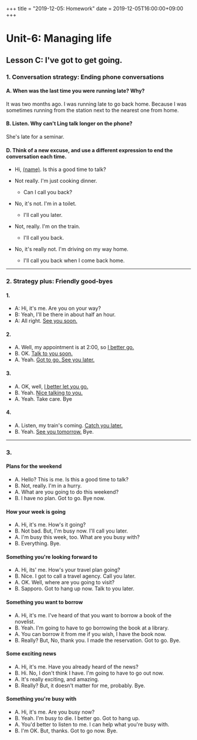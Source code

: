 +++
title =  "2019-12-05: Homework"
date = 2019-12-05T16:00:00+09:00
+++

# Unit-6: Managing life
## Lesson C: I've got to get going.
### 1. Conversation strategy: Ending phone conversations

#### A. When was the last time you were running late? Why?
It was two months ago.
I was running late to go back home.
Because I was sometimes running from the station next to the nearest one from home.

#### B. Listen. Why can't Ling talk longer on the phone?
She's late for a seminar.

#### D. Think of a new excuse, and use a different expression to end the conversation each time.
* Hi, <u>(name)</u>. Is this a good time to talk?

* Not really. I'm just cooking dinner.
  - Can I call you back?
* No, it's not. I'm in a toilet.
  - I'll call you later.
* Not, really. I'm on the train.
  - I'll call you back.
* No, it's really not. I'm driving on my way home.
  - I'll call you back when I come back home.

- - -
### 2. Strategy plus: Friendly good-byes
#### 1.
* A: Hi, it's me. Are you on your way?
* B: Yeah, I'll be there in about half an hour.
* A: All right. <u>See you soon.</u>

#### 2.
* A. Well, my appointment is at 2:00, so <u>I better go.</u>
* B. OK. <u>Talk to you soon.</u>
* A. Yeah. <u>Got to go. See you later.</u>

#### 3.
* A. OK, well, <u>I better let you go.</u>
* B. Yeah. <u>Nice talking to you.</u>
* A. Yeah. Take care. Bye

#### 4.
* A. Listen, my train's coming. <u>Catch you later.</u>
* B. Yeah. <u>See you tomorrow.</u> Bye.

- - -
### 3.
#### Plans for the weekend
* A. Hello? This is me. Is this a good time to talk?
* B. Not, really. I'm in a hurry.
* A. What are you going to do this weekend?
* B. I have no plan. Got to go. Bye now.
#### How your week is going
* A. Hi, it's me. How's it going?
* B. Not bad. But, I'm busy now. I'll call you later.
* A. I'm busy this week, too. What are you busy with?
* B. Everything. Bye.
#### Something you're looking forward to
* A. Hi, its' me. How's your travel plan going?
* B. Nice. I got to call a travel agency. Call you later.
* A. OK. Well, where are you going to visit?
* B. Sapporo. Got to hang up now. Talk to you later.
#### Something you want to borrow
* A. Hi, it's me. I've heard of that you want to borrow a book of the novelist.
* B. Yeah. I'm going to have to go borrowing the book at a library.
* A. You can borrow it from me if you wish, I have the book now.
* B. Really? But, No, thank you. I made the reservation. Got to go. Bye.
#### Some exciting news
* A. Hi, it's me. Have you already heard of the news?
* B. Hi. No, I don't think I have. I'm going to have to go out now.
* A. It's really exciting, and amazing.
* B. Really? But, it doesn't matter for me, probably. Bye.
#### Something you're busy with
* A. Hi, it's me. Are you busy now?
* B. Yeah. I'm busy to die. I better go. Got to hang up.
* A. You'd better to listen to me. I can help what you're busy with.
* B. I'm OK. But, thanks. Got to go now. Bye.
